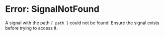 # Error: SignalNotFound

A signal with the path `{ path }` could not be found. Ensure the signal exists before trying to access it.